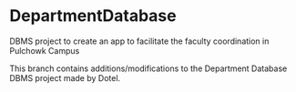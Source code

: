 # DepartmentDatabase
DBMS project to create an app to facilitate the faculty coordination in Pulchowk Campus

This branch contains additions/modifications to the Department Database DBMS project made by Dotel.
